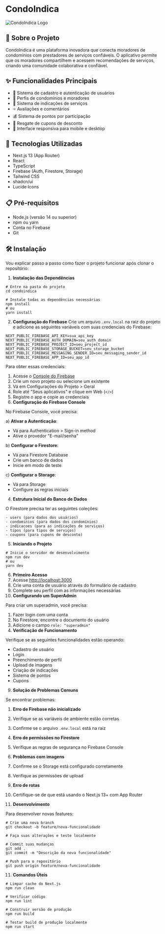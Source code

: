 # CondoIndica

![CondoIndica Logo](https://hebbkx1anhila5yf.public.blob.vercel-storage.com/condoIndica%20(2)-TDwwOBaMkYwt4TtbyCzDM3T1yTwrOH.png)

## 📱 Sobre o Projeto

CondoIndica é uma plataforma inovadora que conecta moradores de condomínios com prestadores de serviços confiáveis. O aplicativo permite que os moradores compartilhem e acessem recomendações de serviços, criando uma comunidade colaborativa e confiável.

## ✨ Funcionalidades Principais

- 👥 Sistema de cadastro e autenticação de usuários
- 🏢 Perfis de condomínios e moradores
- 📝 Sistema de indicações de serviços
- ⭐ Avaliações e comentários
- 💰 Sistema de pontos por participação
- 🎫 Resgate de cupons de desconto
- 📱 Interface responsiva para mobile e desktop

## 🚀 Tecnologias Utilizadas

- Next.js 13 (App Router)
- React
- TypeScript
- Firebase (Auth, Firestore, Storage)
- Tailwind CSS
- shadcn/ui
- Lucide Icons

## 📋 Pré-requisitos

- Node.js (versão 14 ou superior)
- npm ou yarn
- Conta no Firebase
- Git

## 🛠️ Instalação

Vou explicar passo a passo como fazer o projeto funcionar após clonar o repositório:

1. **Instalação das Dependências**


```shellscript
# Entre na pasta do projeto
cd condoindica

# Instale todas as dependências necessárias
npm install
# ou
yarn install
```

2. **Configuração do Firebase**
Crie um arquivo `.env.local` na raiz do projeto e adicione as seguintes variáveis com suas credenciais do Firebase:


```plaintext
NEXT_PUBLIC_FIREBASE_API_KEY=sua_api_key
NEXT_PUBLIC_FIREBASE_AUTH_DOMAIN=seu_auth_domain
NEXT_PUBLIC_FIREBASE_PROJECT_ID=seu_project_id
NEXT_PUBLIC_FIREBASE_STORAGE_BUCKET=seu_storage_bucket
NEXT_PUBLIC_FIREBASE_MESSAGING_SENDER_ID=seu_messaging_sender_id
NEXT_PUBLIC_FIREBASE_APP_ID=seu_app_id
```

Para obter essas credenciais:

1. Acesse o [Console do Firebase](https://console.firebase.google.com/)
2. Crie um novo projeto ou selecione um existente
3. Vá em Configurações do Projeto > Geral
4. Role até "Seus aplicativos" e clique em Web (`</>`)
5. Registre o app e copie as credenciais
6. **Configuração do Firebase Console**


No Firebase Console, você precisa:

a) **Ativar a Autenticação**:

- Vá para Authentication > Sign-in method
- Ative o provedor "E-mail/senha"


b) **Configurar o Firestore**:

- Vá para Firestore Database
- Crie um banco de dados
- Inicie em modo de teste


c) **Configurar o Storage**:

- Vá para Storage
- Configure as regras iniciais


4. **Estrutura Inicial do Banco de Dados**


O Firestore precisa ter as seguintes coleções:

```plaintext
- users (para dados dos usuários)
- condominios (para dados dos condomínios)
- indicacoes (para as indicações de serviços)
- tipos (para tipos de serviços)
- coupons (para cupons de desconto)
```

5. **Iniciando o Projeto**


```shellscript
# Inicie o servidor de desenvolvimento
npm run dev
# ou
yarn dev
```

6. **Primeiro Acesso**
7. Acesse [http://localhost:3000](http://localhost:3000)
8. Crie uma conta de usuário através do formulário de cadastro
9. Complete seu perfil com as informações necessárias
10. **Configurando um SuperAdmin**


Para criar um superadmin, você precisa:

1. Fazer login com uma conta
2. No Firestore, encontre o documento do usuário
3. Adicione o campo `role: "superadmin"`
4. **Verificação de Funcionamento**


Verifique se as seguintes funcionalidades estão operando:

- Cadastro de usuário
- Login
- Preenchimento de perfil
- Upload de imagens
- Criação de indicações
- Sistema de pontos
- Cupons


9. **Solução de Problemas Comuns**


Se encontrar problemas:

1. **Erro de Firebase não inicializado**

1. Verifique se as variáveis de ambiente estão corretas
2. Confirme se o arquivo `.env.local` está na raiz



2. **Erro de permissões no Firestore**

1. Verifique as regras de segurança no Firebase Console



3. **Problemas com imagens**

1. Confirme se o Storage está configurado corretamente
2. Verifique as permissões de upload



4. **Erro de rotas**

1. Certifique-se de que está usando o Next.js 13+ com App Router



5. **Desenvolvimento**


Para desenvolver novas features:

```shellscript
# Crie uma nova branch
git checkout -b feature/nova-funcionalidade

# Faça suas alterações e teste localmente

# Commit suas mudanças
git add .
git commit -m "Descrição da nova funcionalidade"

# Push para o repositório
git push origin feature/nova-funcionalidade
```

11. **Comandos Úteis**


```shellscript
# Limpar cache do Next.js
npm run clean

# Verificar código
npm run lint

# Construir versão de produção
npm run build

# Testar build de produção localmente
npm run start
```

